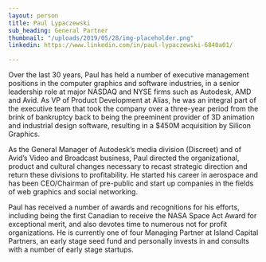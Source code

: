 ```yaml
---
layout: person
title: Paul Lypaczewski
sub_heading: General Partner
thumbnail: "/uploads/2019/05/28/img-placeholder.png"
linkedin: https://www.linkedin.com/in/paul-lypaczewski-6840a01/

---
```

Over the last 30 years, Paul has held a number of executive management positions in the computer graphics and software industries, in a senior leadership role at major NASDAQ and NYSE firms such as Autodesk, AMD and Avid. As VP of Product Development at Alias, he was an integral part of the executive team that took the company over a three-year period from the brink of bankruptcy back to being the preeminent provider of 3D animation and industrial design software, resulting in a $450M acquisition by Silicon Graphics.

As the General Manager of Autodesk’s media division (Discreet) and of Avid’s Video and Broadcast business, Paul directed the organizational, product and cultural changes necessary to recast strategic direction and return these divisions to profitability. He started his career in aerospace and has been CEO/Chairman of pre-public and start up companies in the fields of web graphics and social networking.

Paul has received a number of awards and recognitions for his efforts, including being the first Canadian to receive the NASA Space Act Award for exceptional merit, and also devotes time to numerous not for profit organizations. He is currently one of four Managing Partner at Island Capital Partners, an early stage seed fund and personally invests in and consults with a number of early stage startups.